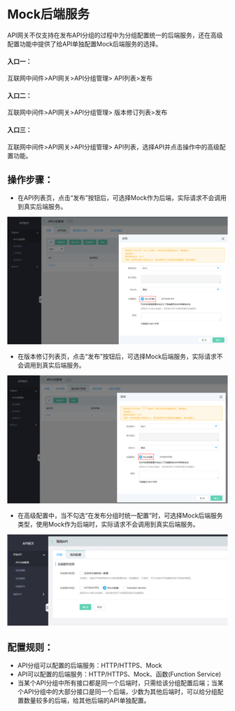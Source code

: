 # Mock后端服务

API网关不仅支持在发布API分组的过程中为分组配置统一的后端服务，还在高级配置功能中提供了给API单独配置Mock后端服务的选择。


#### 入口一：
互联网中间件>API网关>API分组管理> API列表>发布

#### 入口二：
互联网中间件>API网关>API分组管理> 版本修订列表>发布

#### 入口三：
互联网中间件>API网关>API分组管理> API列表，选择API并点击操作中的高级配置功能。


##  操作步骤：
- 在API列表页，点击“发布”按钮后，可选择Mock作为后端，实际请求不会调用到真实后端服务。

 ![API列表](../../../../../image/Internet-Middleware/API-Gateway/back-end-Mock1.png)
 

- 在版本修订列表页，点击“发布”按钮后，可选择Mock后端服务，实际请求不会调用到真实后端服务。

 ![API列表](../../../../../image/Internet-Middleware/API-Gateway/back-end-Mock2.png)
 
 
- 在高级配置中，当不勾选“在发布分组时统一配置”时，可选择Mock后端服务类型，使用Mock作为后端时，实际请求不会调用到真实后端服务。

 ![API列表](../../../../../image/Internet-Middleware/API-Gateway/back-end-Mock3.png)


##  配置规则：
- API分组可以配置的后端服务：HTTP/HTTPS、Mock
- API可以配置的后端服务：HTTP/HTTPS、Mock、函数(Function Service)
- 当某个API分组中所有接口都是同一个后端时，只需给该分组配置后端；当某个API分组中的大部分接口是同一个后端，少数为其他后端时，可以给分组配置数量较多的后端，给其他后端的API单独配置。
